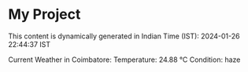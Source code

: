 # My Project

This content is dynamically generated in Indian Time (IST): 2024-01-26 22:44:37 IST


Current Weather in Coimbatore:
Temperature: 24.88 °C
Condition: haze
